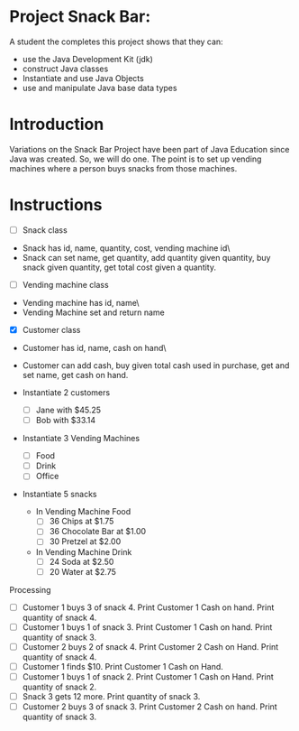# Project Snack Bar:

A student the completes this project shows that they can:

* use the Java Development Kit (jdk)
* construct Java classes
* Instantiate and use Java Objects
* use and manipulate Java base data types

# Introduction

Variations on the Snack Bar Project have been part of Java Education 
since Java was created. So, we will do one. The point is to set up 
vending machines where a person buys snacks from those machines.

# Instructions

- [ ] Snack class
* Snack has id, name, quantity, cost, vending machine id\
* Snack can set name, get quantity, add quantity given quantity, buy snack given quantity, get total cost given a quantity.

- [ ] Vending machine class
* Vending machine has id, name\
* Vending Machine set and return name

- [x] Customer class
* Customer has id, name, cash on hand\
* Customer can add cash, buy given total cash used in purchase, get and set name, get cash on hand.  

* Instantiate 2 customers
    - [ ] Jane with $45.25
    - [ ] Bob with $33.14
* Instantiate 3 Vending Machines
    - [ ] Food
    - [ ] Drink
    - [ ] Office
* Instantiate 5 snacks
    * In Vending Machine Food
        - [ ] 36 Chips at $1.75
        - [ ] 36 Chocolate Bar at $1.00
        - [ ] 30 Pretzel at $2.00
    * In Vending Machine Drink
        - [ ] 24 Soda at $2.50
        - [ ] 20 Water at $2.75
	
Processing

- [ ] Customer 1 buys 3 of snack 4. Print Customer 1 Cash on hand. Print quantity of snack 4.
- [ ] Customer 1 buys 1 of snack 3. Print Customer 1 Cash on hand. Print quantity of snack 3.
- [ ] Customer 2 buys 2 of snack 4. Print Customer 2 Cash on Hand. Print quantity of snack 4.
- [ ] Customer 1 finds $10. Print Customer 1 Cash on Hand.
- [ ] Customer 1 buys 1 of snack 2. Print Customer 1 Cash on Hand. Print quantity of snack 2.
- [ ] Snack 3 gets 12 more. Print quantity of snack 3.
- [ ] Customer 2 buys 3 of snack 3. Print Customer 2 Cash on hand. Print quantity of snack 3.
